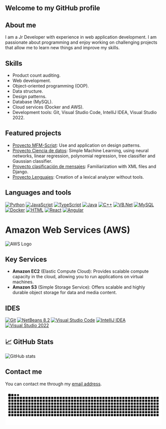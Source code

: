 ## Welcome to my GitHub profile

## About me
I am a Jr Developer with experience in web application development. I am passionate about programming and enjoy working on challenging projects that allow me to learn new things and improve my skills.

## Skills
- Product count auditing.
- Web development.
- Object-oriented programming (OOP).
- Data structure.
- Design patterns.
- Database (MySQL).
- Cloud services (Docker and AWS).
- Development tools: Git, Visual Studio Code, IntelliJ IDEA, Visual Studio 2022.

## Featured projects
- [Proyecto MFM-Script](https://github.com/KritianWhite/OLC1-202000173/tree/main/Proyecto%202): Use and application on design patterns.
- [Proyecto Ciencia de datos](https://github.com/KritianWhite/OLC2-Proyecto2-202000173): Simple Machine Learning, using neural networks, linear regression, polynomial regression, tree classifier and Gaussian classifier.
- [Proyecto clasificación de mensajes](https://github.com/KritianWhite/IPC2_Proyecto3_202000173): Familiarization with XML files and Django.
- [Proyecto Lenguajes](https://github.com/KritianWhite/LFP_PY1_202000173): Creation of a lexical analyzer without tools.

## Languages and tools
[![Python](https://img.shields.io/badge/-Python-3776AB?style=flat&logo=python&logoColor=white)](https://github.com/search?q=user%3AKritianWhite+language%3APython&type=Repositories)
[![JavaScript](https://img.shields.io/badge/-JavaScript-F7DF1E?style=flat&logo=javascript&logoColor=white)](https://github.com/search?q=user%3AKritianWhite+language%3AJavaScript&type=Repositories)
[![TypeScript](https://img.shields.io/badge/-TypeScript-3178C6?style=flat&logo=typescript&logoColor=white)](https://github.com/search?q=user%3AKritianWhite+language%3ATypeScript&type=Repositories)
[![Java](https://img.shields.io/badge/-Java-007396?style=flat&logo=Java&logoColor=white)](https://github.com/search?q=user%3AKritianWhite+language%3AJava&type=Repositories)
[![C++](https://img.shields.io/badge/-C++-00599C?style=flat&logo=c%2B%2B&logoColor=white)](https://github.com/search?q=user%3AKritianWhite+language%3AC%2B%2B&type=Repositories)
[![VB.Net](https://img.shields.io/badge/-VB.Net-512BD4?style=flat&logo=.net&logoColor=white)](https://github.com/search?q=user%3AKritianWhite+language%3Avb.net&type=Repositories)
[![MySQL](https://img.shields.io/badge/-MySQL-4479A1?style=flat&logo=mysql&logoColor=white)](#)
[![Docker](https://img.shields.io/badge/-Docker-2496ED?style=flat&logo=docker&logoColor=white)](https://github.com/search?q=user%3AKritianWhite+language%3ADockerfile&type=Repositories)
[![HTML](https://img.shields.io/badge/-HTML-E34F26?style=flat&logo=html5&logoColor=white)](https://github.com/search?q=user%3AKritianWhite+language%3AHTML&type=Repositories)
[![React](https://img.shields.io/badge/-React-61DAFB?style=flat&logo=react&logoColor=white)](#)
[![Angular](https://img.shields.io/badge/angular-6.1.4-61DAFB?style=for-the-badge&logo=angular&logoColor=white)](https://angular.io/)

# Amazon Web Services (AWS)

![AWS Logo](https://upload.wikimedia.org/wikipedia/commons/thumb/9/93/Amazon_Web_Services_Logo.svg/2560px-Amazon_Web_Services_Logo.svg.png)

## Key Services

- **Amazon EC2** (Elastic Compute Cloud): Provides scalable compute capacity in the cloud, allowing you to run applications on virtual machines.
- **Amazon S3** (Simple Storage Service): Offers scalable and highly durable object storage for data and media content.

## IDES
[![Git](https://img.shields.io/badge/-Git-F05032?style=flat&logo=git&logoColor=white)](#)
[![NetBeans 8.2](https://img.shields.io/badge/-NetBeans%208.2-1B6AC6?style=flat&logo=apache-netbeans-ide&logoColor=white)](#)
[![Visual Studio Code](https://img.shields.io/badge/-Visual%20Studio%20Code-007ACC?style=flat&logo=visual-studio-code&logoColor=white)](#)
[![IntelliJ IDEA](https://img.shields.io/badge/-IntelliJ%20IDEA-000000?style=flat&logo=intellij-idea&logoColor=white)](#)
[![Visual Studio 2022](https://img.shields.io/badge/-Visual%20Studio%202022-5C2D91?style=flat&logo=visual-studio&logoColor=white)](#)

## &#x1f4c8; GitHub Stats

<!-- <a href="https://github.com/KritianWhite/KritianWhite">
  <img align="center" src="https://github-readme-stats.vercel.app/api/top-langs/?username=KritianWhite&hide=scss,css,tex&theme=aura_dark" />
</a> -->
<!-- <a href="https://github.com/KritianWhite?tab=repositories">
  <img align="center" src="https://github-readme-stats.vercel.app/api?username=KritianWhite&show_icons=true&line_height=27&count_private=true&theme=aura_dark" alt="Christian's GitHub Stats" />
</a> -->

![GitHub stats](https://github-readme-stats.vercel.app/api?username=KritianWhite&show_icons=true)
<br>
<!-- ![Profile views](https://gpvc.arturio.dev/KritianWhite) -->


## Contact me
You can contact me through my [email address](mailto:blancochristian7@gmail.com).

![github contribution grid snake animation](https://raw.githubusercontent.com/rfyiamcool/rfyiamcool/output/github-contribution-grid-snake.svg)

